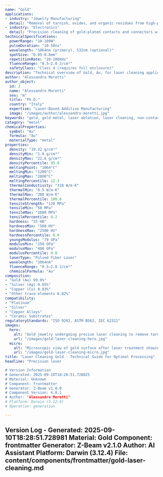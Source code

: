 ```yaml
---
name: "Gold"
applications:
- industry: "Jewelry Manufacturing"
  detail: "Removal of tarnish, oxides, and organic residues from high-purity gold items"
- industry: "Electronics"
  detail: "Precision cleaning of gold-plated contacts and connectors without substrate damage"
technicalSpecifications:
  powerRange: "10-100W"
  pulseDuration: "10-50ns"
  wavelength: "1064nm (primary), 532nm (optional)"
  spotSize: "0.05-0.8mm"
  repetitionRate: "20-200kHz"
  fluenceRange: "0.5–2.0 J/cm²"
  safetyClass: "Class 4 (requires full enclosure)"
description: "Technical overview of Gold, Au, for laser cleaning applications, including optimal 1064nm wavelength interaction, and industrial applications in surface preparation."
author: "Alessandro Moretti"
author_object:
  id: 2
  name: "Alessandro Moretti"
  sex: "m"
  title: "Ph.D."
  country: "Italy"
  expertise: "Laser-Based Additive Manufacturing"
  image: "/images/author/alessandro-moretti.jpg"
keywords: "gold, gold metal, laser ablation, laser cleaning, non-contact cleaning, pulsed fiber laser, surface contamination removal, industrial laser parameters, thermal processing, surface restoration"
category: "metal"
chemicalProperties:
  symbol: "Au"
  formula: "Au"
  materialType: "metal"
properties:
  density: "19.32 g/cm³"
  densityMin: "1.8 g/cm³"
  densityMax: "22.6 g/cm³"
  densityPercentile: 95.8
  meltingPoint: "1064°C"
  meltingMin: "1200°C"
  meltingMax: "2800°C"
  meltingPercentile: 12.3
  thermalConductivity: "318 W/m·K"
  thermalMin: "0.5 W/m·K"
  thermalMax: "200 W/m·K"
  thermalPercentile: 100.0
  tensileStrength: "120 MPa"
  tensileMin: "50 MPa"
  tensileMax: "1000 MPa"
  tensilePercentile: 8.2
  hardness: "25 HB"
  hardnessMin: "500 HV"
  hardnessMax: "2500 HV"
  hardnessPercentile: 0.0
  youngsModulus: "79 GPa"
  modulusMin: "150 GPa"
  modulusMax: "400 GPa"
  modulusPercentile: 0.0
  laserType: "Pulsed Fiber Laser"
  wavelength: "1064nm"
  fluenceRange: "0.5–2.0 J/cm²"
  chemicalFormula: "Au"
composition:
- "Gold (Au) 99.9%"
- "Silver (Ag) 0.05%"
- "Copper (Cu) 0.03%"
- "Other trace elements 0.02%"
compatibility:
- "Platinum"
- "Silver"
- "Copper Alloys"
- "Ceramic Substrates"
regulatoryStandards: "ISO 9202, ASTM B562, IEC 62321"
images:
  hero:
    alt: "Gold jewelry undergoing precise laser cleaning to remove tarnish and contaminants"
    url: "/images/gold-laser-cleaning-hero.jpg"
  micro:
    alt: "Microscopic view of gold surface after laser treatment showing pristine finish"
    url: "/images/gold-laser-cleaning-micro.jpg"
title: "Laser Cleaning Gold - Technical Guide for Optimal Processing"
headline: "Precision laser

# Version Information
# Generated: 2025-09-10T18:28:51.728825
# Material: Unknown
# Component: frontmatter
# Generator: Z-Beam v1.0.0
# Component Version: 4.0.1
# Author: "Alessandro Moretti"
# Platform: Darwin (3.12.4)
# Operation: generation

---
```

Version Log - Generated: 2025-09-10T18:28:51.728981
Material: Gold
Component: frontmatter
Generator: Z-Beam v2.1.0
Author: AI Assistant
Platform: Darwin (3.12.4)
File: content/components/frontmatter/gold-laser-cleaning.md
---